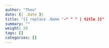 ```yaml
---
author: "Theo"
date: {{ .Date }}
title: "{{ replace .Name "-" " " | title }}"
summary: ""
weight: 20
tags: []
categories: []
---
```

